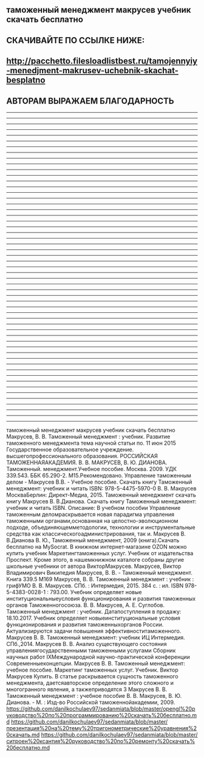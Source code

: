 таможенный менеджмент макрусев учебник скачать бесплатно
--------------------------------------------------
СКАЧИВАЙТЕ ПО ССЫЛКЕ НИЖЕ:
--------------------------------------------------
http://pacchetto.filesloadlistbest.ru/tamojennyiy-menedjment-makrusev-uchebnik-skachat-besplatno
--------------------------------------------------
АВТОРАМ ВЫРАЖАЕМ БЛАГОДАРНОСТЬ
--------------------------------------------------
--------------------------------------------------
--------------------------------------------------
--------------------------------------------------
--------------------------------------------------
--------------------------------------------------
--------------------------------------------------
--------------------------------------------------
--------------------------------------------------
--------------------------------------------------
--------------------------------------------------
--------------------------------------------------
--------------------------------------------------
--------------------------------------------------
--------------------------------------------------
--------------------------------------------------
--------------------------------------------------
--------------------------------------------------
--------------------------------------------------
--------------------------------------------------
--------------------------------------------------
--------------------------------------------------
--------------------------------------------------
--------------------------------------------------
--------------------------------------------------
--------------------------------------------------
--------------------------------------------------
--------------------------------------------------
--------------------------------------------------
--------------------------------------------------
--------------------------------------------------
--------------------------------------------------
--------------------------------------------------
--------------------------------------------------
--------------------------------------------------
--------------------------------------------------
--------------------------------------------------
--------------------------------------------------
--------------------------------------------------
--------------------------------------------------
--------------------------------------------------
--------------------------------------------------
--------------------------------------------------
--------------------------------------------------
--------------------------------------------------
--------------------------------------------------
--------------------------------------------------
--------------------------------------------------
--------------------------------------------------
--------------------------------------------------
--------------------------------------------------
--------------------------------------------------
--------------------------------------------------
--------------------------------------------------
--------------------------------------------------
--------------------------------------------------
таможенный менеджмент макрусев учебник скачать бесплатно Макрусев, В. В. Таможенный менеджмент : учебник. Развитие таможенного менеджмента  тема научной статьи по. 11 июн 2015  Государственное образовательное учреждение. высшегопрофессионального образования. РОССИЙСКАЯ ТАМОЖЕННАЯАКАДЕМИЯ. В. В. МАКРУСЕВ, В. Ю. ДИАНОВА. Таможенный. менеджмент.Учебное пособие. Москва. 2009. УДК 339.543. ББК 65.290-2. М15.Рекомендовано. Управление таможенным делом - Макрусев В.В. - Учебное пособие. Скачать книгу Таможенный менеджмент: учебник и читать ISBN: 978-5-4475-5970-0 В. В. Макрусев  МоскваБерлин: Директ-Медиа, 2015. Таможенный менеджмент скачать книгу Макрусев В. В.Дианова. Скачать книгу Таможенный менеджмент: учебник и читать ISBN. Описание: В учебном пособии Управление таможенным деломраскрывается новая парадигма управления таможенными органами,основанная на целостно-эволюционном подходе, объединяющемметодологии, технологии и инструментальные средства как классическогоадминистрирования, так и. Макрусев В. В.Дианова В. Ю., Таможенный менеджмент, 2009 (книга).Скачать бесплатно на MySocrat. В книжном интернет-магазине OZON можно купить учебник Маркетингтаможенных услуг. Учебник от издательства Проспект. Кроме этого, в нашемкнижном каталоге собраны другие школьные учебники от автора ВикторМакрусев. Макрусев, Виктор Владимирович  Википедия
Макрусев, В. В. - Таможенный менеджмент. Книга 339.5 М169 Макрусев, В. В. Таможенный менеджмент : учебник : грифУМО  В. В. Макрусев.  СПб. : Интермедия, 2015.  384 с. : ил.  ISBN 978-5-4383-0028-1 : 793.00. Учебник определяет новые институциональныеусловия функционирования и развития таможенных органов Таможенногосоюза. В. В. Макрусев, А. Е. Суглобов. Таможенный менеджмент : учебник. Датапоступления в продажу: 18.10.2017. Учебник определяет новыеинституциональные условия функционирования и развития таможенныхорганов России. Актуализируются задачи повышения эффективноститаможенного. Макрусев В. В. Таможенный менеджмент: учебник  ИЦ Интермедия. СПб.,2014. Макрусев В. В. Анализ существующего состояния управлениягосударственными таможенными услугами Сборник научных работ IXМеждународной научно-практической конференции Современныеконцепции. Макрусев В. В. Таможенный менеджмент: учебное пособие. Маркетинг таможенных услуг. Учебник. Виктор Макрусев  Купить. В статье раскрывается сущность таможенного менеджмента, даетсяавторское определение этого сложного и многогранного явления, а такжеприводятся  3 Макрусев В. В. Таможенный менеджмент : учебное пособие В. В. Макрусев, В. Ю. Дианова. - М. : Изд-во Российской таможеннойакадемии, 2009.
https://github.com/danilkochulaev97/sedanmiata/blob/master/opengl%20руководство%20по%20программированию%20скачать%20бесплатно.md
https://github.com/danilkochulaev97/sedanmiata/blob/master/презентация%20на%20тему%20тригонометрические%20уравнения%20скачать.md
https://github.com/danilkochulaev97/sedanmiata/blob/master/ситроен%20ксантия%20руководство%20по%20ремонту%20скачать%20бесплатно.md